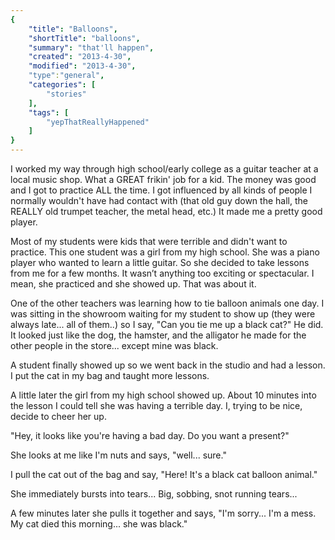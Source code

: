 ```yaml
---
{
    "title": "Balloons",
    "shortTitle": "balloons",
    "summary": "that'll happen",
    "created": "2013-4-30",
    "modified": "2013-4-30",
    "type":"general",
    "categories": [
        "stories"
    ],
    "tags": [
        "yepThatReallyHappened"
    ]
}
---
```

I worked my way through high school/early college as a guitar teacher at a local music shop. What a GREAT frikin' job for a kid. The money was good and I got to practice ALL the time. I got influenced by all kinds of people I normally wouldn't have had contact with (that old guy down the hall, the REALLY old trumpet teacher, the metal head, etc.) It made me a pretty good player.

Most of my students were kids that were terrible and didn't want to practice. This one student was a girl from my high school. She was a piano player who wanted to learn a little guitar. So she decided to take lessons from me for a few months. It wasn’t anything too exciting or spectacular. I mean, she practiced and she showed up. That was about it.

One of the other teachers was learning how to tie balloon animals one day. I was sitting in the showroom waiting for my student to show up (they were always late... all of them..) so I say, "Can you tie me up a black cat?" He did. It looked just like the dog, the hamster, and the alligator he made for the other people in the store... except mine was black.

A student finally showed up so we went back in the studio and had a lesson. I put the cat in my bag and taught more lessons.

A little later the girl from my high school showed up. About 10 minutes into the lesson I could tell she was having a terrible day. I, trying to be nice, decide to cheer her up.

"Hey, it looks like you're having a bad day. Do you want a present?"

She looks at me like I'm nuts and says, "well... sure."

I pull the cat out of the bag and say, "Here! It's a black cat balloon animal."

She immediately bursts into tears... Big, sobbing, snot running tears...

A few minutes later she pulls it together and says, "I'm sorry... I'm a mess. My cat died this morning... she was black."